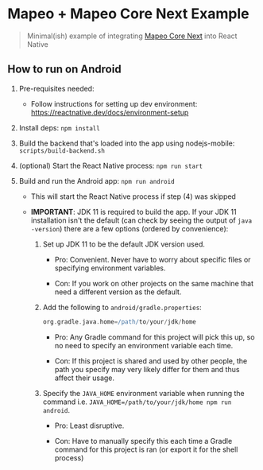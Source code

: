 # Mapeo + Mapeo Core Next Example

> Minimal(ish) example of integrating [Mapeo Core Next](https://github.com/digidem/mapeo-core-next) into React Native

## How to run on Android

1. Pre-requisites needed:

   - Follow instructions for setting up dev environment: https://reactnative.dev/docs/environment-setup

2. Install deps: `npm install`

3. Build the backend that's loaded into the app using nodejs-mobile: `scripts/build-backend.sh`

4. (optional) Start the React Native process: `npm run start`

5. Build and run the Android app: `npm run android`

   - This will start the React Native process if step (4) was skipped
   - **IMPORTANT**: JDK 11 is required to build the app. If your JDK 11 installation isn't the default (can check by seeing the output of `java -version`) there are a few options (ordered by convenience):

     1. Set up JDK 11 to be the default JDK version used.

        - Pro: Convenient. Never have to worry about specific files or specifying environment variables.

        - Con: If you work on other projects on the same machine that need a different version as the default.

     2. Add the following to `android/gradle.properties`:

        ```gradle
        org.gradle.java.home=/path/to/your/jdk/home
        ```

        - Pro: Any Gradle command for this project will pick this up, so no need to specify an environment variable each time.

        - Con: If this project is shared and used by other people, the path you specify may very likely differ for them and thus affect their usage.

     3. Specify the `JAVA_HOME` environment variable when running the command i.e. `JAVA_HOME=/path/to/your/jdk/home npm run android`.

        - Pro: Least disruptive.

        - Con: Have to manually specify this each time a Gradle command for this project is ran (or export it for the shell process)
